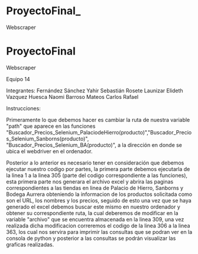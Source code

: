 # ProyectoFinal_
Webscraper
# ProyectoFinal
Webscraper

Equipo 14

Integrantes:
Fernández Sánchez Yahir Sebastián
Rosete Launizar Elideth
Vazquez Huesca Naomi
Barroso Mateos Carlos Rafael


Instrucciones:

Primeramente lo que debemos hacer es cambiar la ruta de nuestra variable "path" que aparece en las funciones "Buscador_Precios_Selenium_PalaciodeHierro(producto)","Buscador_Precios_Selenium_Sanborns(producto)", "Buscador_Precios_Selenium_BA(producto)", a la dirección en donde se ubica el webdriver en el ordenador.

Posterior a lo anterior es necesario tener en consideración que debemos ejecutar nuestro codigo por partes, la primera parte debemos ejecutarla de la linea 1 a la linea 305 (parte del codigo correspondiente a las funciones), esta primera parte nos generara el archivo excel y abrira las paginas correspondientes a las tiendas en linea de Palacio de Hierro, Sanborns y Bodega Aurrera obteniendo la informacion de los productos solicitada como son el URL, los nombres y los precios, seguido de esto una vez que se haya generado el excel debemos buscar este mismo en nuestro ordenador y obtener su correspondiente ruta, la cual deberemos de modificar en la variable "archivo" que se encuentra almacenada en la linea 309, una vez realizada dicha modificacion correremos el codigo de la linea 306 a la linea 363, los cual nos servira para imprimir las consultas que se podran ver en la consola de python y posterior a las consultas se podrán visualizar las graficas realizadas.

